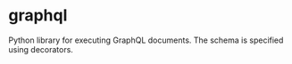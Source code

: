 # graphql
Python library for executing GraphQL documents.  The schema is specified using decorators.
